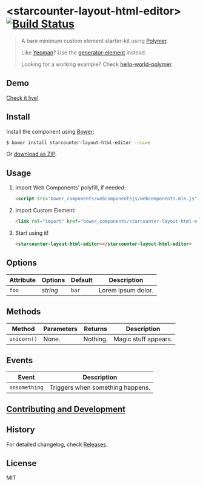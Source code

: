 # &lt;starcounter-layout-html-editor&gt; [![Build Status](https://travis-ci.org/Starcounter/starcounter-layout-html-editor.svg?branch=gh-pages)](https://travis-ci.org/Starcounter/starcounter-layout-html-editor)

> A bare minimum custom element starter-kit using [Polymer](http://www.polymer-project.org/).
>
> Like [Yeoman](http://yeoman.io/)? Use the [generator-element](https://www.npmjs.org/package/generator-element) instead.
>
> Looking for a working example? Check [hello-world-polymer](https://github.com/webcomponents/hello-world-polymer).

## Demo

[Check it live!](http://Starcounter.github.io/starcounter-layout-html-editor)

## Install

Install the component using [Bower](http://bower.io/):

```sh
$ bower install starcounter-layout-html-editor --save
```

Or [download as ZIP](https://github.com/Starcounter/starcounter-layout-html-editor/archive/gh-pages.zip).

## Usage

1. Import Web Components' polyfill, if needed:

    ```html
    <script src="bower_components/webcomponentsjs/webcomponents.min.js"></script>
    ```

2. Import Custom Element:

    ```html
    <link rel="import" href="bower_components/starcounter-layout-html-editor/starcounter-layout-html-editor.html">
    ```

3. Start using it!

    ```html
    <starcounter-layout-html-editor></starcounter-layout-html-editor>
    ```

## Options

Attribute     | Options     | Default      | Description
---           | ---         | ---          | ---
`foo`         | *string*    | `bar`        | Lorem ipsum dolor.

## Methods

Method        | Parameters   | Returns     | Description
---           | ---          | ---         | ---
`unicorn()`   | None.        | Nothing.    | Magic stuff appears.

## Events

Event         | Description
---           | ---
`onsomething` | Triggers when something happens.

## [Contributing and Development](CONTRIBUTING.md)

## History

For detailed changelog, check [Releases](https://github.com/Starcounter/starcounter-layout-html-editor/releases).

## License

MIT
